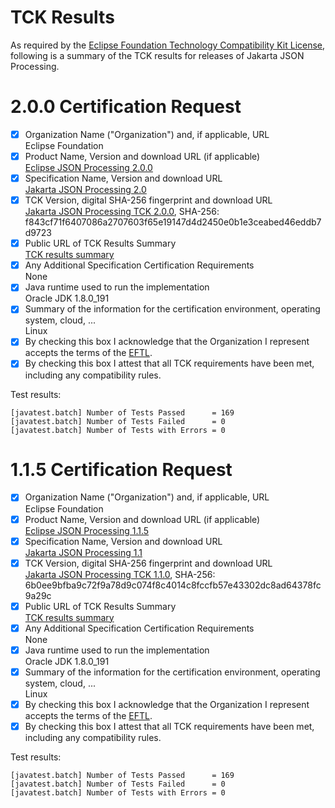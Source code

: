 TCK Results
===========

As required by the
[Eclipse Foundation Technology Compatibility Kit License](https://www.eclipse.org/legal/tck.php),
following is a summary of the TCK results for releases of Jakarta JSON Processing.

# 2.0.0 Certification Request

- [x] Organization Name ("Organization") and, if applicable, URL<br/>
  Eclipse Foundation
- [x] Product Name, Version and download URL (if applicable)<br/>
  [Eclipse JSON Processing 2.0.0](https://eclipse-ee4j.github.io/jsonp)
- [x] Specification Name, Version and download URL<br/>
   [Jakarta JSON Processing 2.0](https://jakarta.ee/specifications/jsonp/2.0/)
- [x] TCK Version, digital SHA-256 fingerprint and download URL<br/>
  [Jakarta JSON Processing TCK 2.0.0](http://download.eclipse.org/jakartaee/jsonp/2.0/jakarta-jsonp-tck-2.0.0.zip), SHA-256: f843cf71f6407086a2707603f65e19147d4d2450e0b1e3ceabed46eddb7d9723
- [x] Public URL of TCK Results Summary<br/>
  [TCK results summary](https://eclipse-ee4j.github.io/jsonp/tck/TCK-Results.html)
- [x] Any Additional Specification Certification Requirements<br/>
  None
- [x] Java runtime used to run the implementation<br/>
  Oracle JDK 1.8.0_191
- [x] Summary of the information for the certification environment, operating system, cloud, ...<br/>
  Linux
- [x] By checking this box I acknowledge that the Organization I represent accepts the terms of the [EFTL](https://www.eclipse.org/legal/tck.php).
- [x] By checking this box I attest that all TCK requirements have been met, including any compatibility rules.

Test results:

```
[javatest.batch] Number of Tests Passed      = 169
[javatest.batch] Number of Tests Failed      = 0
[javatest.batch] Number of Tests with Errors = 0
```

# 1.1.5 Certification Request

- [x] Organization Name ("Organization") and, if applicable, URL<br/>
  Eclipse Foundation
- [x] Product Name, Version and download URL (if applicable)<br/>
  [Eclipse JSON Processing 1.1.5](../index.html)
- [x] Specification Name, Version and download URL<br/>
   [Jakarta JSON Processing 1.1](https://jakarta.ee/specifications/jsonp/1.1/)
- [x] TCK Version, digital SHA-256 fingerprint and download URL<br/>
  [Jakarta JSON Processing TCK 1.1.0](http://download.eclipse.org/ee4j/jakartaee-tck/jakartaee8-eftl/promoted/eclipse-jsonp-tck-1.1.0.zip), SHA-256: 6b0ee9bfba9c72f9a78d9c074f8c4014c8fccfb57e43302dc8ad64378fc9a29c
- [x] Public URL of TCK Results Summary<br/>
  [TCK results summary](jakarta-json-processing-1.1.html)
- [x] Any Additional Specification Certification Requirements<br/>
  None
- [x] Java runtime used to run the implementation<br/>
  Oracle JDK 1.8.0_191
- [x] Summary of the information for the certification environment, operating system, cloud, ...<br/>
  Linux
- [x] By checking this box I acknowledge that the Organization I represent accepts the terms of the [EFTL](https://www.eclipse.org/legal/tck.php).
- [x] By checking this box I attest that all TCK requirements have been met, including any compatibility rules.

Test results:

```
[javatest.batch] Number of Tests Passed      = 169
[javatest.batch] Number of Tests Failed      = 0
[javatest.batch] Number of Tests with Errors = 0
```
